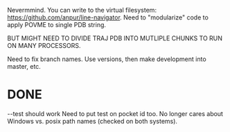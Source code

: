 Nevermmind. You can write to the virtual filesystem:
    https://github.com/anpur/line-navigator.
    Need to "modularize" code to apply POVME to single PDB string.

BUT MIGHT NEED TO DIVIDE TRAJ PDB INTO MUTLIPLE CHUNKS TO RUN ON MANY
PROCESSORS.

Need to fix branch names. Use versions, then make development into master,
etc.

DONE
====

--test should work
Need to put test on pocket id too.
No longer cares about Windows vs. posix path names (checked on both systems).
